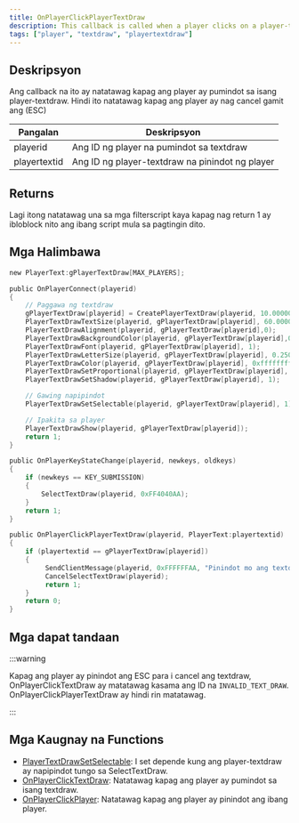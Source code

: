 ```yaml
---
title: OnPlayerClickPlayerTextDraw
description: This callback is called when a player clicks on a player-textdraw.
tags: ["player", "textdraw", "playertextdraw"]
---
```


<VersionWarn name='callback' version='SA-MP 0.3e' />

## Deskripsyon

Ang callback na ito ay natatawag kapag ang player ay pumindot sa isang player-textdraw. Hindi ito natatawag kapag ang player ay nag cancel gamit ang (ESC)

| Pangalan     | Deskripsyon                                             |
| ------------ | ------------------------------------------------------- |
| playerid     | Ang ID ng player na pumindot sa textdraw                |
| playertextid | Ang ID ng player-textdraw na pinindot ng player         |

## Returns

Lagi itong natatawag una sa mga filterscript kaya kapag nag return 1 ay ibloblock nito ang ibang script mula sa pagtingin dito.

## Mga Halimbawa

```c
new PlayerText:gPlayerTextDraw[MAX_PLAYERS];

public OnPlayerConnect(playerid)
{
    // Paggawa ng textdraw
    gPlayerTextDraw[playerid] = CreatePlayerTextDraw(playerid, 10.000000, 141.000000, "MyTextDraw");
    PlayerTextDrawTextSize(playerid, gPlayerTextDraw[playerid], 60.000000, 20.000000);
    PlayerTextDrawAlignment(playerid, gPlayerTextDraw[playerid],0);
    PlayerTextDrawBackgroundColor(playerid, gPlayerTextDraw[playerid],0x000000ff);
    PlayerTextDrawFont(playerid, gPlayerTextDraw[playerid], 1);
    PlayerTextDrawLetterSize(playerid, gPlayerTextDraw[playerid], 0.250000, 1.000000);
    PlayerTextDrawColor(playerid, gPlayerTextDraw[playerid], 0xffffffff);
    PlayerTextDrawSetProportional(playerid, gPlayerTextDraw[playerid], 1);
    PlayerTextDrawSetShadow(playerid, gPlayerTextDraw[playerid], 1);

    // Gawing napipindot
    PlayerTextDrawSetSelectable(playerid, gPlayerTextDraw[playerid], 1);

    // Ipakita sa player
    PlayerTextDrawShow(playerid, gPlayerTextDraw[playerid]);
    return 1;
}

public OnPlayerKeyStateChange(playerid, newkeys, oldkeys)
{
    if (newkeys == KEY_SUBMISSION)
    {
        SelectTextDraw(playerid, 0xFF4040AA);
    }
    return 1;
}

public OnPlayerClickPlayerTextDraw(playerid, PlayerText:playertextid)
{
    if (playertextid == gPlayerTextDraw[playerid])
    {
         SendClientMessage(playerid, 0xFFFFFFAA, "Pinindot mo ang textdraw.");
         CancelSelectTextDraw(playerid);
         return 1;
    }
    return 0;
}
```

## Mga dapat tandaan

:::warning

Kapag ang player ay pinindot ang ESC para i cancel ang textdraw, OnPlayerClickTextDraw ay matatawag kasama ang ID na `INVALID_TEXT_DRAW`. OnPlayerClickPlayerTextDraw ay hindi rin matatawag.

:::

## Mga Kaugnay na Functions

- [PlayerTextDrawSetSelectable](../functions/PlayerTextDrawSetSelectable.md): I set depende kung ang player-textdraw ay napipindot tungo sa SelectTextDraw.
- [OnPlayerClickTextDraw](../callbacks/OnPlayerClickTextDraw.md): Natatawag kapag ang player ay pumindot sa isang textdraw.
- [OnPlayerClickPlayer](../callbacks/OnPlayerClickPlayer.md): Natatawag kapag ang player ay pinindot ang ibang player.
